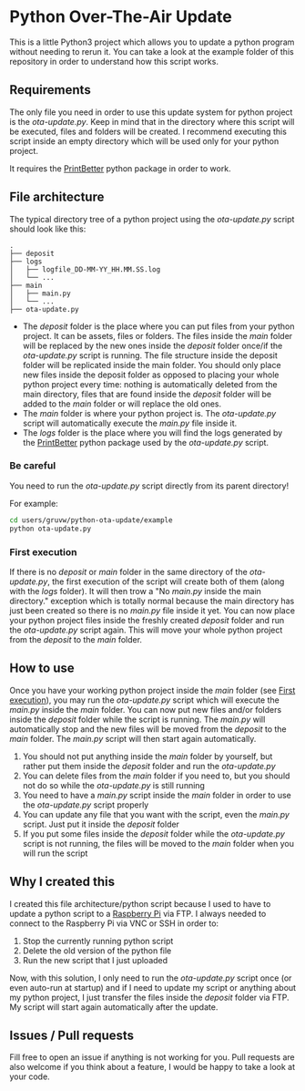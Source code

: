 # Python Over-The-Air Update

This is a little Python3 project which allows you to update a python program without needing to rerun it. You can take a look at the example folder of this repository in order to understand how this script works.

## Requirements

The only file you need in order to use this update system for python project is the _ota-update.py_. Keep in mind that in the directory where this script will be executed, files and folders will be created. I recommend executing this script inside an empty directory which will be used only for your python project.

It requires the [PrintBetter](https://github.com/gruvw/printbetter) python package in order to work.

## File architecture

The typical directory tree of a python project using the _ota-update.py_ script should look like this:

```text
.
├── deposit
├── logs
│   ├── logfile_DD-MM-YY_HH.MM.SS.log
│   └── ...
├── main
│   ├── main.py
│   └── ...
├── ota-update.py
```

* The _deposit_ folder is the place where you can put files from your python project. It can be assets, files or folders. The files inside the _main_ folder will be replaced by the new ones inside the _deposit_ folder once/if the _ota-update.py_ script is running. The file structure inside the deposit folder will be replicated inside the main folder. You should only place new files inside the deposit folder as opposed to placing your whole python project every time: nothing is automatically deleted from the main directory, files that are found inside the _deposit_ folder will be added to the _main_ folder or will replace the old ones.
* The _main_ folder is where your python project is. The _ota-update.py_ script will automatically execute the _main.py_ file inside it.
* The _logs_ folder is the place where you will find the logs generated by the [PrintBetter](https://github.com/gruvw/printbetter) python package used by the _ota-update.py_ script.

### Be careful

You need to run the _ota-update.py_ script directly from its parent directory!

For example:

```bash
cd users/gruvw/python-ota-update/example
python ota-update.py
```

### First execution

If there is no _deposit_ or _main_ folder in the same directory of the _ota-update.py_, the first execution of the script will create both of them (along with the _logs_ folder). It will then trow a "No _main.py_ inside the main directory." exception which is totally normal because the main directory has just been created so there is no _main.py_ file inside it yet. You can now place your python project files inside the freshly created _deposit_ folder and run the _ota-update.py_ script again. This will move your whole python project from the _deposit_ to the _main_ folder.

## How to use

Once you have your working python project inside the _main_ folder (see [First execution](#first-execution)), you may run the _ota-update.py_ script which will execute the _main.py_ inside the _main_ folder. You can now put new files and/or folders inside the _deposit_ folder while the script is running. The _main.py_ will automatically stop and the new files will be moved from the _deposit_ to the _main_ folder. The _main.py_ script will then start again automatically.

1. You should not put anything inside the _main_ folder by yourself, but rather put them inside the _deposit_ folder and run the _ota-update.py_
2. You can delete files from the _main_ folder if you need to, but you should not do so while the _ota-update.py_ is still running
3. You need to have a _main.py_ script inside the _main_ folder in order to use the _ota-update.py_ script properly
4. You can update any file that you want with the script, even the _main.py_ script. Just put it inside the _deposit_ folder
5. If you put some files inside the _deposit_ folder while the _ota-update.py_ script is not running, the files will be moved to the _main_ folder when you will run the script

## Why I created this

I created this file architecture/python script because I used to have to update a python script to a [Raspberry Pi](https://www.raspberrypi.org/) via FTP. I always needed to connect to the Raspberry Pi via VNC or SSH in order to:

1. Stop the currently running python script
2. Delete the old version of the python file
3. Run the new script that I just uploaded

Now, with this solution, I only need to run the _ota-update.py_ script once (or even auto-run at startup) and if I need to update my script or anything about my python project, I just transfer the files inside the _deposit_ folder via FTP. My script will start again automatically after the update.

## Issues / Pull requests

Fill free to open an issue if anything is not working for you. Pull requests are also welcome if you think about a feature, I would be happy to take a look at your code.
